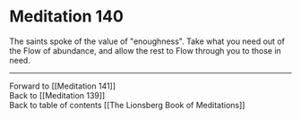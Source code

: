 # Meditation 140

The saints spoke of the value of "enoughness". Take what you need out of the Flow of abundance, and allow the rest to Flow through you to those in need. 

___

Forward to [[Meditation 141]]  
Back to [[Meditation 139]]  
Back to table of contents [[The Lionsberg Book of Meditations]]  